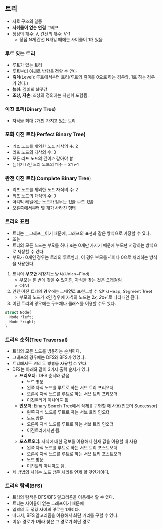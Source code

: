 ## 트리

- 자료 구조의 일종
- __사이클이 없는__ __연결__ 그래프
- 정점의 개수: V, 간선의 개수: V-1
  - 정점 N개 간선 N개일 때에는 사이클이 1개 있음



### 루트 있는 트리

- 루트가 있는 트리
- 루트부터 아래로 방향을 정할 수 있다
- __깊이__(Level): 루트에서부터 트리(루트의 깊이를 0으로 하는 경우와, 1로 하는 경우가 있다.)
- __높이__: 깊이의 최댓값
- __조상, 자손__: 조상의 정의에는 자신이 포함됨.



### 이진 트리(Binary Tree)

- 자식을 최대 2개만 가지고 있는 트리



### 포화 이진 트리(Perfect Binary Tree)

- 리프 노드를 제외한 노드 자식의 수: 2
- 리프 노드의 지삭의 수: 0
- 모든 리프 노드의 깊이가 같아야 함
- 높이가 h인 트리 노드의 개수 = 2^h-1 



### 완전 이진 트리(Complete Binary Tree)

- 리프 노드를 제외한 노드 자식의 수: 2
- 리프 노드의 자식의 수: 0
- 마지막 레벨에는 노드가 일부는 없을 수도 있음
- 오른쪽에서부터 몇 개가 사라진 형태



### 트리의 표현

- 트리는 __그래프__이기 때문에, 그래프의 표현과 같은 방식으로 저장할 수 있다.
- 또는
- 트리의 모든 노드는 부모를 하나 또는 0개만 가지기 때문에 부모만 저장하는 방식으로 저장할 수 있다.
- 부모가 0개인 경우는 트리의 루트인데, 이 경우 부모를 -1이나 0으로 처리하는 방식을 사용한다. 



1. 트리의 __부모만__ 저장하는 방식(Union=Find)
   - 부모는 한 번에 찾을 수 있지만, 자식을 찾는 것은 오래걸림
   - O(N)
2. 완전 이진 트리의 경우에는 __배열로 표현__할 수 있다.(Heap, Segment Tree)
   - 부모의 노드가 x인 경우에 자식의 노드는 2*x, 2*x+1로 나타내면 된다.
3. 이진 트리의 경우에는 구조체나 클래스를 이용할 수도 있다.

```c++
struct Node{
  Node *left;
  Node *right;
}
```



### 트리의 순회(Tree Traversal)

- 트리의 모든 노드를 방문하는 순서이다.
- 그래프의 경우에는 DFS와 BFS가 있었다.
- 트리에서도 위의 두 방법을 사용할 수 있다.
- DFS는 아래와 같이 3가지 출력 순서가 있다.
  - __프리오더__ : DFS 순서와 같음
    - 노드 방문
    - 왼쪽 자식 노드를 루트로 하는 서브 트리 프리오더
    - 오른쪽 자식 노드를 루트로 하는 서브 트리 프리오더
    - 이진트리가 아니어도 됨.
  - __인오더__: Binary Search Tree에서 삭제를 구현할 때 사용(인오더 Successor)
    - 왼쪽 자식 노드를 루트로 하는 서브 트리 인오더
    - 노드 방문
    - 오른쪽 자식 노드를 루트로 하는 서브 트리 인오더
    - 이진트리에서만 됨.
    - 
  - __포스트오더__: 자식에 대한 정보를 이용해서 현재 값을 이용할 때 사용
    - 왼쪽 자식 노드를 루트로 하는 서브 트리 포스트오더
    - 오른쪽 자식 노드를 루트로 하는 서브 트리 포스트오더
    - 노드 방문
    - 이진트리 아니어도 됨. 
- 세 방법의 차이는 노드 방문 처리를 언제 할 것인가이다.



### 트리의 탐색(BFS)

- 트리의 탐색은 DFS/BFS 알고리즘을 이용해서 할 수 있다.
- 트리는 사이클이 없는 그래프이기 때문에
- 임의의 두 정점 사이의 경로는 1개이다.
- 따라서, BFS 알고리즘을 이용해서 최단 거리를 구할 수 있다.
- 이유: 경로가 1개라 찾은 그 경로가 최단 경로